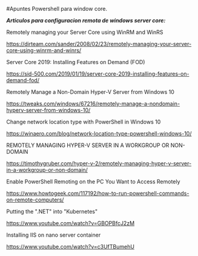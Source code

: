 #Apuntes Powershell para window core.

***Articulos para configuracion remota de windows server core:***

Remotely managing your Server Core using WinRM and WinRS

https://dirteam.com/sander/2008/02/23/remotely-managing-your-server-core-using-winrm-and-winrs/

Server Core 2019: Installing Features on Demand (FOD)

https://sid-500.com/2019/01/19/server-core-2019-installing-features-on-demand-fod/

Remotely Manage a Non-Domain Hyper-V Server from Windows 10

https://tweaks.com/windows/67216/remotely-manage-a-nondomain-hyperv-server-from-windows-10/

Change network location type with PowerShell in Windows 10

https://winaero.com/blog/network-location-type-powershell-windows-10/

REMOTELY MANAGING HYPER-V SERVER IN A WORKGROUP OR NON-DOMAIN

https://timothygruber.com/hyper-v-2/remotely-managing-hyper-v-server-in-a-workgroup-or-non-domain/

Enable PowerShell Remoting on the PC You Want to Access Remotely

https://www.howtogeek.com/117192/how-to-run-powershell-commands-on-remote-computers/

Putting the ".NET" into "Kubernetes"

https://www.youtube.com/watch?v=GBOPBfcJ2zM


Installing IIS on nano server container

https://www.youtube.com/watch?v=c3UfTBumehU

